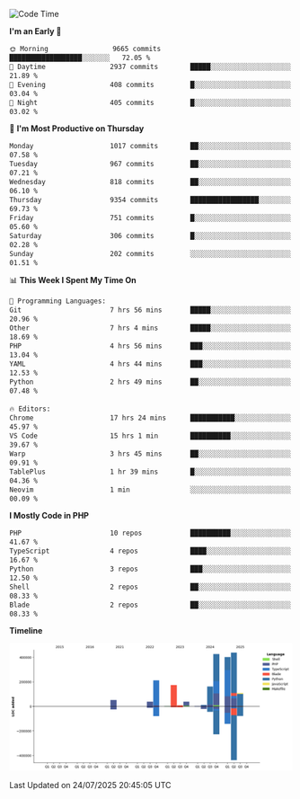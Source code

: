 <!--START_SECTION:waka-->
![Code Time](http://img.shields.io/badge/Code%20Time-3%2C880%20hrs%2031%20mins-blue)

**I'm an Early 🐤** 

```text
🌞 Morning                9665 commits        ██████████████████░░░░░░░   72.05 % 
🌆 Daytime                2937 commits        █████░░░░░░░░░░░░░░░░░░░░   21.89 % 
🌃 Evening                408 commits         █░░░░░░░░░░░░░░░░░░░░░░░░   03.04 % 
🌙 Night                  405 commits         █░░░░░░░░░░░░░░░░░░░░░░░░   03.02 % 
```
📅 **I'm Most Productive on Thursday** 

```text
Monday                   1017 commits        ██░░░░░░░░░░░░░░░░░░░░░░░   07.58 % 
Tuesday                  967 commits         ██░░░░░░░░░░░░░░░░░░░░░░░   07.21 % 
Wednesday                818 commits         ██░░░░░░░░░░░░░░░░░░░░░░░   06.10 % 
Thursday                 9354 commits        █████████████████░░░░░░░░   69.73 % 
Friday                   751 commits         █░░░░░░░░░░░░░░░░░░░░░░░░   05.60 % 
Saturday                 306 commits         █░░░░░░░░░░░░░░░░░░░░░░░░   02.28 % 
Sunday                   202 commits         ░░░░░░░░░░░░░░░░░░░░░░░░░   01.51 % 
```


📊 **This Week I Spent My Time On** 

```text
💬 Programming Languages: 
Git                      7 hrs 56 mins       █████░░░░░░░░░░░░░░░░░░░░   20.96 % 
Other                    7 hrs 4 mins        █████░░░░░░░░░░░░░░░░░░░░   18.69 % 
PHP                      4 hrs 56 mins       ███░░░░░░░░░░░░░░░░░░░░░░   13.04 % 
YAML                     4 hrs 44 mins       ███░░░░░░░░░░░░░░░░░░░░░░   12.53 % 
Python                   2 hrs 49 mins       ██░░░░░░░░░░░░░░░░░░░░░░░   07.48 % 

🔥 Editors: 
Chrome                   17 hrs 24 mins      ███████████░░░░░░░░░░░░░░   45.97 % 
VS Code                  15 hrs 1 min        ██████████░░░░░░░░░░░░░░░   39.67 % 
Warp                     3 hrs 45 mins       ██░░░░░░░░░░░░░░░░░░░░░░░   09.91 % 
TablePlus                1 hr 39 mins        █░░░░░░░░░░░░░░░░░░░░░░░░   04.36 % 
Neovim                   1 min               ░░░░░░░░░░░░░░░░░░░░░░░░░   00.09 % 
```

**I Mostly Code in PHP** 

```text
PHP                      10 repos            ██████████░░░░░░░░░░░░░░░   41.67 % 
TypeScript               4 repos             ████░░░░░░░░░░░░░░░░░░░░░   16.67 % 
Python                   3 repos             ███░░░░░░░░░░░░░░░░░░░░░░   12.50 % 
Shell                    2 repos             ██░░░░░░░░░░░░░░░░░░░░░░░   08.33 % 
Blade                    2 repos             ██░░░░░░░░░░░░░░░░░░░░░░░   08.33 % 
```



**Timeline**

![Lines of Code chart](https://raw.githubusercontent.com/abrahamgreyson/abrahamgreyson/main/assets/bar_graph.png)


 Last Updated on 24/07/2025 20:45:05 UTC
<!--END_SECTION:waka-->
